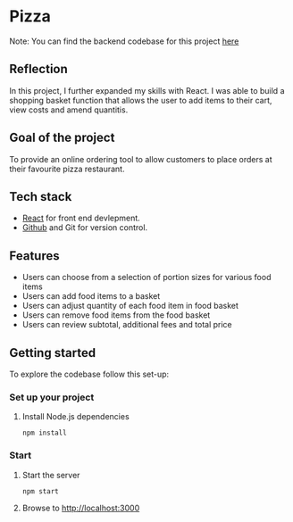 # Pizza

Note: You can find the backend codebase for this project [here](https://github.com/Conor-Developer/pizza_delivery_backend)

## Reflection

In this project, I further expanded my skills with React. I was able to build a shopping basket function that allows the user to add items to their cart, view costs and amend quantitis.

## Goal of the project

To provide an online ordering tool to allow customers to place orders at their favourite pizza restaurant.

## Tech stack

- [React](https://reactjs.org/) for front end devlepment.
- [Github](https://github.com/) and Git for version control.

## Features

- Users can choose from a selection of portion sizes for various food items
- Users can add food items to a basket
- Users can adjust quantity of each food item in food basket
- Users can remove food items from the food basket
- Users can review subtotal, additional fees and total price

## Getting started

To explore the codebase follow this set-up:

### Set up your project

1. Install Node.js dependencies
   ```
   npm install
   ```

### Start

1. Start the server
   ```
   npm start
   ```
2. Browse to [http://localhost:3000](http://localhost:3000)
